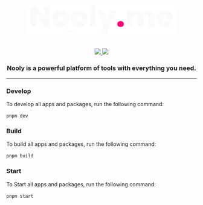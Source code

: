 <div align="center">
  <br>
  <br>
  <a href="https://github.com/red-slide/nooly.me">
    <img src="https://raw.githubusercontent.com/red-slide/nooly.me/main/logo.svg" width="400"/>
  </a>
  <br>
  <br>
  <br>
    <div>
      <a href="mailto:red.severity723@passfwd.com">
        <img src="https://img.shields.io/badge/ProtonMail-8B89CC?style=for-the-badge&logo=protonmail&logoColor=white"/>
      </a>
      <a href="https://x.com/redseverity">
        <img src="https://img.shields.io/badge/X-%23000000.svg?style=for-the-badge&logo=twwiter&logoColor=white"/>
      </a>
    </div>
    <h3>Nooly is a powerful platform of tools with everything you need.</h3>
</div>

---

### Develop

To develop all apps and packages, run the following command:

```
pnpm dev
```

### Build

To build all apps and packages, run the following command:

```
pnpm build
```

### Start

To Start all apps and packages, run the following command:

```
pnpm start
```